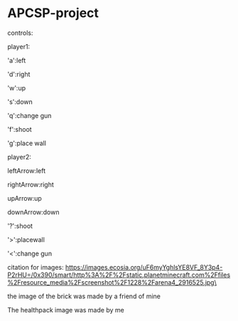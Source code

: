# APCSP-project

controls:

player1:

'a':left

'd':right

'w':up

's':down

'q':change gun

'f':shoot

'g':place wall



player2:

leftArrow:left

rightArrow:right

upArrow:up

downArrow:down

'?':shoot

'>':placewall

'<':change gun


citation for images:
https://images.ecosia.org/uF6myYghlsYE8VF_8Y3p4-P2rHU=/0x390/smart/http%3A%2F%2Fstatic.planetminecraft.com%2Ffiles%2Fresource_media%2Fscreenshot%2F1228%2Farena4_2916525.jpg\


the image of the brick was made by a friend of mine

The healthpack image was made by me
